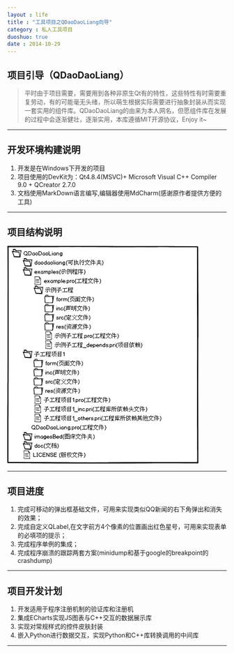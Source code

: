 ```yaml
---
layout : life
title : "工具项目之QDaoDaoLiang向导"
category : 私人工具项目
duoshuo: true
date : 2014-10-29
---
```


<!-- more -->

## 项目引导（QDaoDaoLiang）

> 平时由于项目需要，需要用到各种非原生Qt有的特性，这些特性有时需要重复劳动，有的可能毫无头绪，所以萌生根据实际需要进行抽象封装从而实现一套实用的组件库。QDaoDaoLiang的由来为本人网名，但愿组件库在发展的过程中会逐渐健壮，逐渐实用，本库遵循MIT开源协议，Enjoy it~
    
******

## 开发环境构建说明

1. 开发是在Windows下开发的项目
2. 项目使用的DevKit为：Qt4.8.4(MSVC)+ Microsoft Visual C++ Compiler 9.0 + QCreator 2.7.0
3. 文档使用MarkDown语言编写,编辑器使用MdCharm(感谢原作者提供方便的工具)

******

## 项目结构说明
![项目结构说明](/res/img/blog/项目结构说明/项目结构说明.png)

******

## 项目进度

1. 完成可移动的弹出框基础文件，可用来实现类似QQ新闻的右下角弹出和消失的效果；
2. 完成自定义QLabel,在文字前方4个像素的位置画出红色星号，可用来实现表单的必填项的提示；
3. 完成程序单例的集成；
4. 完成程序崩溃的跟踪两套方案(minidump和基于google的breakpoint的crashdump)

******

## 项目开发计划

1. 开发适用于程序注册机制的验证库和注册机
2. 集成ECharts实现JS图表与C++交互的数据展示库
3. 实现对常规样式的控件皮肤封装
4. 嵌入Python进行数据交互，实现Python和C++库转换调用的中间库

******
